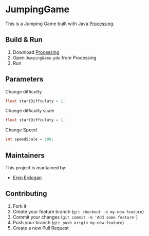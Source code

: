 # JumpingGame
This is a Jumping Game built with Java [Processing](https://processing.org/download/).

## Build & Run 
1. Download [Processing](https://processing.org/download/)
2. Open  `JumpingGame.pde` from Processing
3. Run

## Parameters 
Change difficulty
```java
float startDiffculuty = 1;
```
Change difficulty scale
```java
float startDiffculuty = 1;
```
Change Speed
```java
int speedScale = 100;
```

## Maintainers
This project is mantained by:
*  [Eren Erdogan](https://github.com/erennee)

## Contributing

1. Fork it
2. Create your feature branch (`git checkout -b my-new-feature`)
3. Commit your changes (`git commit -m 'Add some feature'`)
4. Push your branch (`git push origin my-new-feature`)
5. Create a new Pull Request